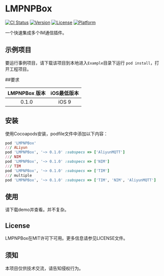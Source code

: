# LMPNPBox

[![CI Status](https://img.shields.io/travis/3gtt/LMPNPBox.svg?style=flat)](https://travis-ci.org/3gtt/LMPNPBox)
[![Version](https://img.shields.io/cocoapods/v/LMPNPBox.svg?style=flat)](https://cocoapods.org/pods/LMPNPBox)
[![License](https://img.shields.io/cocoapods/l/LMPNPBox.svg?style=flat)](https://cocoapods.org/pods/LMPNPBox)
[![Platform](https://img.shields.io/cocoapods/p/LMPNPBox.svg?style=flat)](https://cocoapods.org/pods/LMPNPBox)

一个快速集成多个IM通信插件。

## 示例项目

要运行事例项目，请下载该项目到本地进入`Example`目录下运行 `pod install`，打开工程项目。

##要求

| LMPNPBox 版本 | iOS最低版本   | 
|:--------------------:|:--------------------:|
| 0.1.0 | iOS 9 | 

## 安装

使用Cocoapods安装，podfile文件中添加以下内容：

```ruby
pod 'LMPNPBox'
/// ALiyun
pod 'LMPNPBox', '~> 0.1.0' :subspecs => ['AliyunMQTT']
/// NIM
pod 'LMPNPBox', '~> 0.1.0' :subspecs => ['NIM']
/// TIM
pod 'LMPNPBox', '~> 0.1.0' :subspecs => ['TIM']
/// multiple
pod 'LMPNPBox', '~> 0.1.0' :subspecs => ['TIM', 'NIM', 'AliyunMQTT']
```
## 使用
请下载demo并查看。并不复杂。

## License

LMPNPBox在MIT许可下可用。更多信息请参见LICENSE文件。

## 须知

本项目仅供技术交流，请告知侵权行为。
